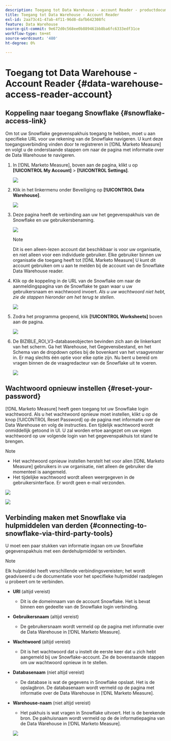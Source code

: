 ```yaml
---
description: Toegang tot Data Warehouse - account Reader - productdocumentatie
title: Toegang tot Data Warehouse - Account Reader
exl-id: 2aa73c41-47ab-4f11-96d8-dafb642308fc
feature: Data Warehouse
source-git-commit: 9e672d0c568ee0b889461bb8ba6fc6333edf31ce
workflow-type: tm+mt
source-wordcount: '480'
ht-degree: 0%

---
```


# Toegang tot Data Warehouse - Account Reader {#data-warehouse-access-reader-account}

## Koppeling naar toegang Snowflake {#snowflake-access-link}

Om tot uw Snowflake gegevenspakhuis toegang te hebben, moet u aan specifieke URL voor uw rekening van de Snowflake navigeren. U kunt deze toegangsverbinding vinden door te registreren in [!DNL Marketo Measure] en volgt u de onderstaande stappen om naar de pagina met informatie over de Data Warehouse te navigeren.

1. In [!DNL Marketo Measure], boven aan de pagina, klikt u op **[!UICONTROL My Account]** > **[!UICONTROL Settings]**.

   ![](assets/data-warehouse-access-reader-account-1.png)

1. Klik in het linkermenu onder Beveiliging op **[!UICONTROL Data Warehouse]**.

   ![](assets/data-warehouse-access-reader-account-2.png)

1. Deze pagina heeft de verbinding aan uw het gegevenspakhuis van de Snowflake en uw gebruikersbenaming.

   ![](assets/data-warehouse-access-reader-account-3.png)

   >[!NOTE]
   >
   >Dit is een alleen-lezen account dat beschikbaar is voor uw organisatie, en niet alleen voor een individuele gebruiker. Elke gebruiker binnen uw organisatie die toegang heeft tot [!DNL Marketo Measure] U kunt dit account gebruiken om u aan te melden bij de account van de Snowflake Data Warehouse reader.

1. Klik op de koppeling in de URL van de Snowflake om naar de aanmeldingspagina van de Snowflake te gaan waar u uw gebruikersnaam en wachtwoord invoert. _Als u uw wachtwoord niet hebt, zie de stappen hieronder om het terug te stellen_.

   ![](assets/data-warehouse-access-reader-account-4.png)

1. Zodra het programma geopend, klik **[!UICONTROL Worksheets]** boven aan de pagina.

   ![](assets/data-warehouse-access-reader-account-5.png)

1. De BIZIBLE_ROI_V3-databaseobjecten bevinden zich aan de linkerkant van het scherm. Ga het Warehouse, het Gegevensbestand, en het Schema van de dropdown opties bij de bovenkant van het vraagvenster in. Er mag slechts één optie voor elke optie zijn. Nu bent u bereid om vragen binnen de de vraagredacteur van de Snowflake uit te voeren.

   ![](assets/data-warehouse-access-reader-account-6.png)

## Wachtwoord opnieuw instellen {#reset-your-password}

[!DNL Marketo Measure] heeft geen toegang tot uw Snowflake login wachtwoord. Als u het wachtwoord opnieuw moet instellen, klikt u op de knop [!UICONTROL Reset Password] op de pagina met informatie over de Data Warehouse en volg de instructies. Een tijdelijk wachtwoord wordt onmiddellijk getoond in UI. U zal worden ertoe aangezet om uw eigen wachtwoord op uw volgende login van het gegevenspakhuis tot stand te brengen.

>[!NOTE]
>
>* Het wachtwoord opnieuw instellen herstelt het voor allen [!DNL Marketo Measure] gebruikers in uw organisatie, niet alleen de gebruiker die momenteel is aangemeld.
>* Het tijdelijke wachtwoord wordt alleen weergegeven in de gebruikersinterface. Er wordt geen e-mail verzonden.

![](assets/data-warehouse-access-reader-account-7.png)

![](assets/data-warehouse-access-reader-account-8.png)

## Verbinding maken met Snowflake via hulpmiddelen van derden {#connecting-to-snowflake-via-third-party-tools}

U moet een paar stukken van informatie ingaan om uw Snowflake gegevenspakhuis met een derdehulpmiddel te verbinden.

>[!NOTE]
>
>Elk hulpmiddel heeft verschillende verbindingsvereisten; het wordt geadviseerd u de documentatie voor het specifieke hulpmiddel raadplegen u probeert om te verbinden.

* **URI** (altijd vereist)
   * Dit is de domeinnaam van de account Snowflake. Het is bevat binnen een gedeelte van de Snowflake login verbinding.
* **Gebruikersnaam** (altijd vereist)
   * De gebruikersnaam wordt vermeld op de pagina met informatie over de Data Warehouse in [!DNL Marketo Measure].
* **Wachtwoord** (altijd vereist)
   * Dit is het wachtwoord dat u instelt de eerste keer dat u zich hebt aangemeld bij uw Snowflake-account. Zie de bovenstaande stappen om uw wachtwoord opnieuw in te stellen.
* **Databasenaam** (niet altijd vereist)
   * De database is wat de gegevens in Snowflake opslaat. Het is de opslagbron. De databasenaam wordt vermeld op de pagina met informatie over de Data Warehouse in [!DNL Marketo Measure].
* **Warehouse-naam** (niet altijd vereist)
   * Het pakhuis is wat vragen in Snowflake uitvoert. Het is de berekende bron. De pakhuisnaam wordt vermeld op de de informatiepagina van de Data Warehouse in [!DNL Marketo Measure].

  ![](assets/data-warehouse-access-reader-account-9.png)

